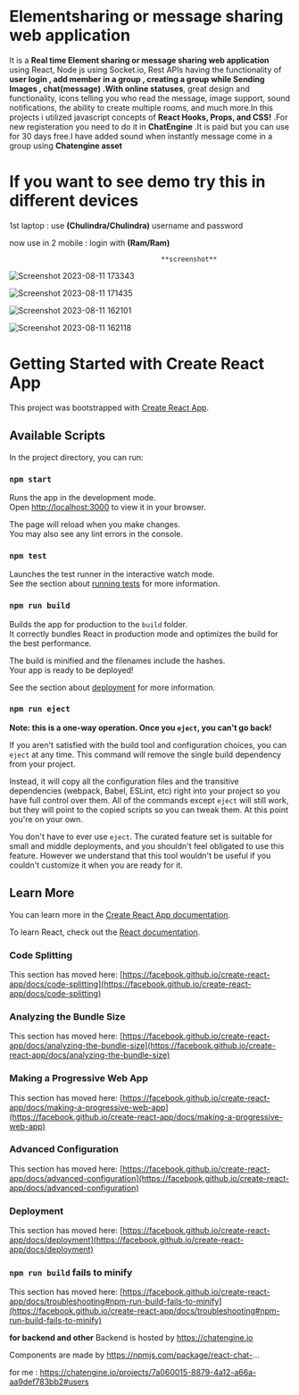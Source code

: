 # Elementsharing or message sharing web application

It is a **Real time Element sharing or message sharing web application** using React, Node js  using   Socket.io, Rest APIs 
having the functionality of **user login , add member in a group , creating a group while Sending Images , chat(message) .With online statuses**, great design and functionality, icons telling you who read the message, image support, sound notifications, the ability to create multiple rooms, and much more.In this projects i  utilized javascript concepts of  **React Hooks, Props, and CSS!** .For new registeration you need to do it in **ChatEngine** .It is paid but you can use for 30 days free.I have added sound when instantly message come in a group using **Chatengine asset**

# If you want to see demo try this in different devices

1st laptop : use **(Chulindra/Chulindra)** username and password

now use in 2 mobile : login with **(Ram/Ram)**

                                          **screenshot**
![Screenshot 2023-08-11 173343](https://github.com/IotchulindraRai/Elementshare-A-Real-Time-Chat-web-application1-/assets/87846923/afb9ab69-2327-4d98-835b-726a0071e3ab)

![Screenshot 2023-08-11 171435](https://github.com/IotchulindraRai/Elementshare-A-Real-Time-Chat-web-application1-/assets/87846923/1f8e3efb-c6ad-4a5f-8554-ddc3fa464f96)

![Screenshot 2023-08-11 162101](https://github.com/IotchulindraRai/Elementshare-A-Real-Time-Chat-web-application1-/assets/87846923/38617d51-fffb-497c-84b5-b6143d0485cf)

![Screenshot 2023-08-11 162118](https://github.com/IotchulindraRai/Elementshare-A-Real-Time-Chat-web-application1-/assets/87846923/ca979eec-0a28-493c-91fa-d07cedb3a2af)




# Getting Started with Create React App
This project was bootstrapped with [Create React App](https://github.com/facebook/create-react-app).

## Available Scripts

In the project directory, you can run:

### `npm start`

Runs the app in the development mode.\
Open [http://localhost:3000](http://localhost:3000) to view it in your browser.

The page will reload when you make changes.\
You may also see any lint errors in the console.

### `npm test`

Launches the test runner in the interactive watch mode.\
See the section about [running tests](https://facebook.github.io/create-react-app/docs/running-tests) for more information.

### `npm run build`

Builds the app for production to the `build` folder.\
It correctly bundles React in production mode and optimizes the build for the best performance.

The build is minified and the filenames include the hashes.\
Your app is ready to be deployed!

See the section about [deployment](https://facebook.github.io/create-react-app/docs/deployment) for more information.

### `npm run eject`

**Note: this is a one-way operation. Once you `eject`, you can't go back!**

If you aren't satisfied with the build tool and configuration choices, you can `eject` at any time. This command will remove the single build dependency from your project.

Instead, it will copy all the configuration files and the transitive dependencies (webpack, Babel, ESLint, etc) right into your project so you have full control over them. All of the commands except `eject` will still work, but they will point to the copied scripts so you can tweak them. At this point you're on your own.

You don't have to ever use `eject`. The curated feature set is suitable for small and middle deployments, and you shouldn't feel obligated to use this feature. However we understand that this tool wouldn't be useful if you couldn't customize it when you are ready for it.

## Learn More

You can learn more in the [Create React App documentation](https://facebook.github.io/create-react-app/docs/getting-started).

To learn React, check out the [React documentation](https://reactjs.org/).

### Code Splitting

This section has moved here: [https://facebook.github.io/create-react-app/docs/code-splitting](https://facebook.github.io/create-react-app/docs/code-splitting)

### Analyzing the Bundle Size

This section has moved here: [https://facebook.github.io/create-react-app/docs/analyzing-the-bundle-size](https://facebook.github.io/create-react-app/docs/analyzing-the-bundle-size)

### Making a Progressive Web App

This section has moved here: [https://facebook.github.io/create-react-app/docs/making-a-progressive-web-app](https://facebook.github.io/create-react-app/docs/making-a-progressive-web-app)

### Advanced Configuration

This section has moved here: [https://facebook.github.io/create-react-app/docs/advanced-configuration](https://facebook.github.io/create-react-app/docs/advanced-configuration)

### Deployment

This section has moved here: [https://facebook.github.io/create-react-app/docs/deployment](https://facebook.github.io/create-react-app/docs/deployment)

### `npm run build` fails to minify

This section has moved here: [https://facebook.github.io/create-react-app/docs/troubleshooting#npm-run-build-fails-to-minify](https://facebook.github.io/create-react-app/docs/troubleshooting#npm-run-build-fails-to-minify)

**for backend and other**
Backend is hosted by https://chatengine.io 

Components are made by https://npmjs.com/package/react-chat-...

  for me : https://chatengine.io/projects/7a060015-8879-4a12-a66a-aa9def783bb2#users

